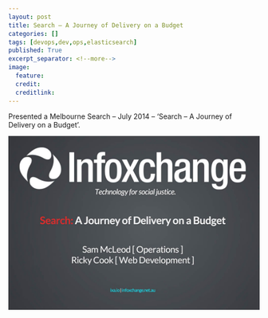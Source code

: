 ```yaml
---
layout: post
title: Search – A Journey of Delivery on a Budget
categories: []
tags: [devops,dev,ops,elasticsearch]
published: True
excerpt_separator: <!--more-->
image:
  feature:
  credit:
  creditlink:
---
```


Presented a Melbourne Search – July 2014 – ‘Search – A Journey of Delivery on a Budget’.

[![Click to Start Slides](images/misc/search.jpg)](https://ixa.io/slides/search/index.html)

<!--more-->